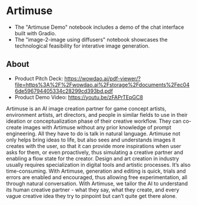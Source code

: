 # Artimuse

- The "Artimuse Demo" notebook includes a demo of the chat interface built with Gradio.
- The "image-2-image using diffusers" notebook showcases the technological feasibility for interative image generation.

## About

- Product Pitch Deck: https://wowdao.ai/pdf-viewer/?file=https%3A%2F%2Fwowdao.ai%2Fstorage%2Fdocuments%2Fec046de596794405334c28299cd393bd.pdf
- Product Demo Video: https://youtu.be/zFAPrTEpGC8

Artimuse is an AI image creation partner for game concept artists, environment artists, art directors, and people in similar fields to use in their ideation or conceptualization phase of their creative workflow. They can co-create images with Artimuse without any prior knowledge of prompt engineering. All they have to do is talk in natural language. Artimuse not only helps bring ideas to life, but also sees and understands images it creates with the user, so that it can provide more inspirations when user asks for them, or even proactively, thus simulating a creative partner and enabling a flow state for the creator. Design and art creation in industry usually requires specialization in digital tools and artistic processes. It’s also time-consuming. With Artimuse, generation and editing is quick, trials and errors are enabled and encouraged, thus allowing free experimentation, all through natural conversation. With Artimuse, we tailor the AI to understand its human creative partner - what they say, what they create, and every vague creative idea they try to pinpoint but can’t quite get there alone.
